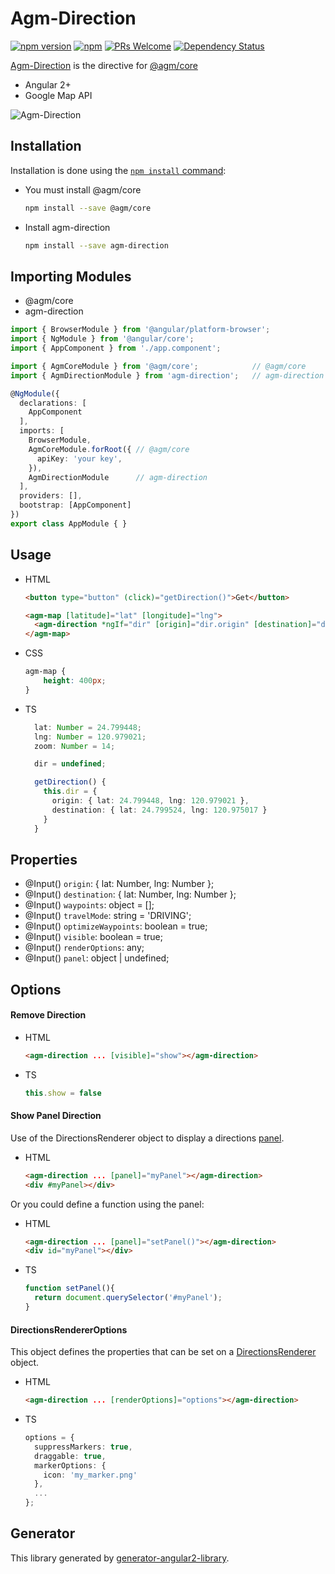 # Agm-Direction

[![npm version](https://badge.fury.io/js/agm-direction.svg)](https://badge.fury.io/js/agm-direction)
[![npm](https://img.shields.io/npm/dm/localeval.svg)](https://github.com/explooosion/Agm-Direction)
[![PRs Welcome](https://img.shields.io/badge/PRs-welcome-brightgreen.svg)](http://makeapullrequest.com)
[![Dependency Status](https://david-dm.org/explooosion/Agm-Direction.svg?theme=shields.io)](https://david-dm.org/explooosion/Agm-Direction)

[Agm-Direction](https://github.com/explooosion/Agm-Direction) is the directive for [@agm/core](https://github.com/SebastianM/angular-google-maps)

+ Angular 2+
+ Google Map API 

![Agm-Direction](https://i.imgur.com/DCIoXqS.jpg)

## Installation

Installation is done using the
[`npm install` command](https://docs.npmjs.com/getting-started/installing-npm-packages-locally):

+ You must install @agm/core
  ```bash
  npm install --save @agm/core
  ```

+ Install agm-direction
  ```bash
  npm install --save agm-direction
  ```

## Importing Modules

+ @agm/core
+ agm-direction

```ts
import { BrowserModule } from '@angular/platform-browser';
import { NgModule } from '@angular/core';
import { AppComponent } from './app.component';

import { AgmCoreModule } from '@agm/core';            // @agm/core
import { AgmDirectionModule } from 'agm-direction';   // agm-direction

@NgModule({
  declarations: [
    AppComponent
  ],
  imports: [
    BrowserModule,
    AgmCoreModule.forRoot({ // @agm/core
      apiKey: 'your key',
    }),
    AgmDirectionModule      // agm-direction
  ],
  providers: [],
  bootstrap: [AppComponent]
})
export class AppModule { }
```

## Usage

+ HTML

  ```html
  <button type="button" (click)="getDirection()">Get</button>

  <agm-map [latitude]="lat" [longitude]="lng">
    <agm-direction *ngIf="dir" [origin]="dir.origin" [destination]="dir.destination"></agm-direction>
  </agm-map>
  ```

+ CSS

  ```css
  agm-map {
      height: 400px;
  }
  ```

+ TS

  ```ts
    lat: Number = 24.799448;
    lng: Number = 120.979021;
    zoom: Number = 14;

    dir = undefined;

    getDirection() {
      this.dir = {
        origin: { lat: 24.799448, lng: 120.979021 },
        destination: { lat: 24.799524, lng: 120.975017 }
      }
    }
  ```

## Properties

+  @Input() `origin`: { lat: Number, lng: Number };
+  @Input() `destination`: { lat: Number, lng: Number };
+  @Input() `waypoints`: object = [];
+  @Input() `travelMode`: string = 'DRIVING';
+  @Input() `optimizeWaypoints`: boolean = true;
+  @Input() `visible`: boolean = true;
+  @Input() `renderOptions`: any;
+  @Input() `panel`: object | undefined;

## Options

#### Remove Direction

+ HTML

  ```html
  <agm-direction ... [visible]="show"></agm-direction>
  ```

+ TS

  ```ts
  this.show = false
  ```

#### Show Panel Direction

Use of the DirectionsRenderer object to display a directions [panel](https://developers.google.com/maps/documentation/javascript/examples/directions-panel?hl=zh-tw).

+ HTML

  ```html
  <agm-direction ... [panel]="myPanel"></agm-direction>
  <div #myPanel></div>
  ```

Or you could define a function using the panel:

+ HTML
  ```html
  <agm-direction ... [panel]="setPanel()"></agm-direction>
  <div id="myPanel"></div>
  ```

+ TS

  ```ts
  function setPanel(){
    return document.querySelector('#myPanel'); 
  }
  ```

#### DirectionsRendererOptions

This object defines the properties that can be set on a [DirectionsRenderer](https://developers.google.com/maps/documentation/javascript/reference#DirectionsRendererOptions) object.

+ HTML

  ```html
  <agm-direction ... [renderOptions]="options"></agm-direction>
  ```

+ TS

  ```ts
  options = {
    suppressMarkers: true,
    draggable: true,
    markerOptions: {
      icon: 'my_marker.png'
    },
    ...
  };
  ```

## Generator 
This library generated by [generator-angular2-library](https://github.com/jvandemo/generator-angular2-library).
